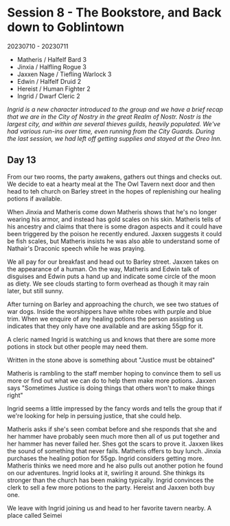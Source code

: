 # Session 8 - The Bookstore, and Back down to Goblintown

20230710 - 20230711
- Matheris / Halfelf Bard 3
- Jinxia / Halfling Rogue 3
- Jaxxen Nage / Tiefling Warlock 3
- Edwin / Halfelf Druid 2
- Hereist / Human Fighter 2
- Ingrid / Dwarf Cleric 2

<i>Ingrid is a new character introduced to the group and we have a brief recap that we are in the City of Nostry in the great Realm of Nostr. Nostr is the largest city, and within are several thieves guilds, heavily populated. We've had various run-ins over time, even running from the City Guards. During the last session, we had left off getting supplies and stayed at the Oreo Inn.</i>

## Day 13

From our two rooms, the party awakens, gathers out things and checks out. We decide to eat a hearty meal at the The Owl Tavern next door and then head to teh church on Barley street in the hopes of replenishing our healing potions if available.

When Jinxia and Matheris come down Matheris shows that he's no longer wearing his armor, and instead has gold scales on his skin. Matheris tells of his ancestry and claims that there is some dragon aspects and it could have been triggered by the poison he recently endured.  Jaxxen suggests it could be fish scales, but Matheris insists he was also able to understand some of Nathair's Draconic speech while he was praying.

We all pay for our breakfast and head out to Barley street. Jaxxen takes on the appearance of a human. On the way, Matheris and Edwin talk of disguises and Edwin puts a hand up and indicate some circle of the moon as diety. We see clouds starting to form overhead as though it may rain later, but still sunny.

After turning on Barley and approaching the church, we see two statues of war dogs. Inside the worshippers have white robes with purple and blue trim. When we enquire of any healing potions the person assisting us indicates that they only have one available and are asking 55gp for it.

A cleric named Ingrid is watching us and knows that there are some more potions in stock but other people may need them.  

Written in the stone above is something about "Justice must be obtained"

Matheris is rambling to the staff member hoping to convince them to sell us more or find out what we can do to help them make more potions.  Jaxxen says "Sometimes Justice is doing things that others won't to make things right"

Ingrid seems a little impressed by the fancy words and tells the group that if we're looking for help in persuing justice, that she could help.

Matheris asks if she's seen combat before and she responds that she and her hammer have probably seen much more then all of us put together and her hammer has never failed her. Shes got the scars to prove it.  Jaxxen likes the sound of something that never fails.  Matheris offers to buy lunch.  Jinxia purchases the healing potion for 55gp. Ingrid considers getting more. Matheris thinks we need more and he also pulls out another potion he found on our adventures. Ingrid looks at it, swirling it around. She thinkgs its stronger than the church has been making typically.  Ingrid convinces the clerk to sell a few more potions to the party. Hereist and Jaxxen both buy one.

We leave with Ingrid joining us and head to her favorite tavern nearby. A place called Seimei

